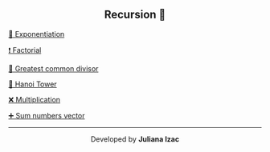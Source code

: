 <h2 align="center">Recursion 🔁</h2>

[🧮 Exponentiation](https://github.com/julianaizac/recursion/blob/main/exponentiation.c)

[ ❗️ Factorial](https://github.com/julianaizac/recursion/blob/main/factorial.c)

[🔎 Greatest common divisor](https://github.com/julianaizac/recursion/blob/main/gcd.c)

[🗼 Hanoi Tower](https://github.com/julianaizac/recursion/blob/main/hanoiTower.c)

[❌ Multiplication](https://github.com/julianaizac/recursion/blob/main/multiplication.c)

[➕ Sum numbers vector](https://github.com/julianaizac/recursion/blob/main/sumNumbersVector.c)

<hr>

<p align= center>Developed by <strong>Juliana Izac</strong></p>